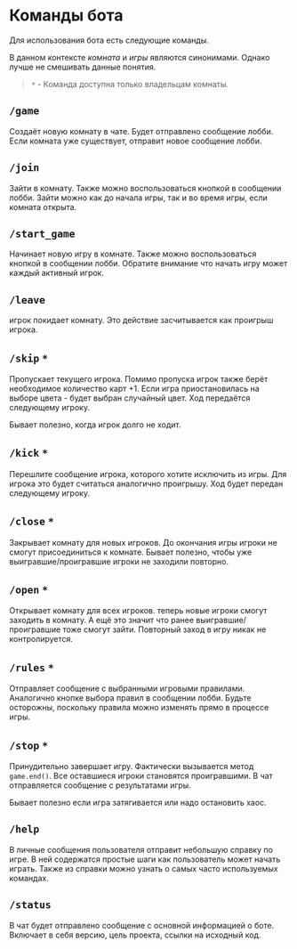 # Команды бота

Для использования бота есть следующие команды.

В данном контексте *комната* и *игры* являются синонимами.
Однако лучше не смешивать данные понятия.

> `*` - Команда доступна только владельцам комнаты.

## `/game`

Создаёт новую комнату в чате.
Будет отправлено сообщение лобби.
Если комната уже существует, отправит новое сообщение лобби.

## `/join`

Зайти в комнату.
Также можно воспользоваться кнопкой в сообщении лобби.
Зайти можно как до начала игры, так и во время игры, если комната открыта.

## `/start_game`

Начинает новую игру в комнате.
Также можно воспользоваться кнопкой в сообщении лобби.
Обратите внимание что начать игру может каждый активный игрок.

## `/leave`

игрок покидает комнату.
Это действие засчитывается как проигрыш игрока.

## `/skip` `*`

Пропускает текущего игрока.
Помимо пропуска игрок также берёт необходимое количество карт +1.
Если игра приостановилась на выборе цвета - будет выбран случайный цвет.
Ход передаётся следующему игроку.

Бывает полезно, когда игрок долго не ходит.

## `/kick` `*`

Перешлите сообщение игрока, которого хотите исключить из игры.
Для игрока это будет считаться аналогично проигрышу.
Ход будет передан следующему игроку.

## `/close` `*`

Закрывает комнату для новых игроков.
До окончания игры игроки не смогут присоединиться к комнате.
Бывает полезно, чтобы уже выигравшие/проигравшие игроки не заходили повторно.

## `/open` `*`

Открывает комнату для всех игроков.
теперь новые игроки смогут заходить в комнату.
А ещё это значит что ранее выигравшие/проигравшие тоже смогут зайти.
Повторный заход в игру никак не контролируется.

## `/rules` `*`

Отправляет сообщение с выбранными игровыми правилами.
Аналогично кнопке выбора правил в сообщении лобби.
Будьте осторожны, поскольку правила можно изменять прямо в процессе
игры.

## `/stop` `*`

Принудительно завершает игру.
Фактически вызывается метод `game.end()`.
Все оставшиеся игроки становятся проигравшими.
В чат отправляется сообщение с результатами игры.

Бывает полезно если игра затягивается или надо остановить хаос.

## `/help`

В личные сообщения пользователя отправит небольшую справку по игре.
В ней содержатся простые шаги как пользователь может начать играть.
Также из справки можно узнать о самых часто используемых командах.

## `/status`

В чат будет отправлено сообщение с основной информацией о боте.
Включает в себя версию, цель проекта, ссылки на исходный код.

